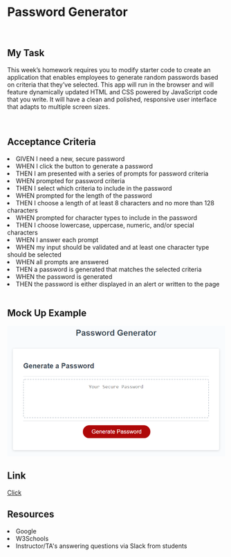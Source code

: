 <h1>Password Generator</h1>
<br>
<h2>My Task</h2>
<p>This week’s homework requires you to modify starter code to create an application that enables employees to generate random passwords based on criteria that they’ve selected. This app will run in the browser and will feature dynamically updated HTML and CSS powered by JavaScript code that you write. It will have a clean and polished, responsive user interface that adapts to multiple screen sizes.</p>
<br>
<h2>Acceptance Criteria</h2>
<li>GIVEN I need a new, secure password</li>
<li>WHEN I click the button to generate a password</li>
<li>THEN I am presented with a series of prompts for password criteria</li>
<li>WHEN prompted for password criteria</li>
<li>THEN I select which criteria to include in the password</li>
<li>WHEN prompted for the length of the password</li>
<li>THEN I choose a length of at least 8 characters and no more than 128 characters</li>
<li>WHEN prompted for character types to include in the password</li>
<li>THEN I choose lowercase, uppercase, numeric, and/or special characters</li>
<li>WHEN I answer each prompt</li>
<li>WHEN my input should be validated and at least one character type should be selected</li>
<li>WHEN all prompts are answered</li>
<li>THEN a password is generated that matches the selected criteria</li>
<li>WHEN the password is generated</li>
<li>THEN the password is either displayed in an alert or written to the page</li>
<br>
<h2>Mock Up Example</h2>
<img src=https://github.com/mtjones1979/Password-Generator/blob/main/Assets/03-javascript-homework-demo.png?raw=true/>
<br>
<h2>Link</h2>
<a href="https://mtjones1979.github.io/Password-Generator">Click</a>
<h2>Resources</h2>
<li>Google</li>
<li>W3Schools</li>
<li>Instructor/TA's answering questions via Slack from students</li>


